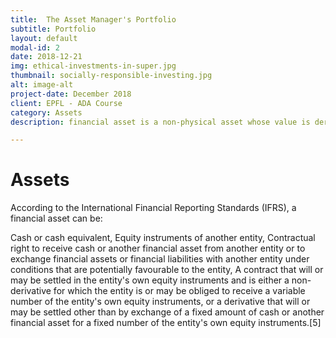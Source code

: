 ```yaml
---
title:  The Asset Manager's Portfolio
subtitle: Portfolio
layout: default
modal-id: 2
date: 2018-12-21
img: ethical-investments-in-super.jpg
thumbnail: socially-responsible-investing.jpg
alt: image-alt
project-date: December 2018
client: EPFL - ADA Course
category: Assets
description: financial asset is a non-physical asset whose value is derived from a contractual claim, such as bank deposits, bonds, and stocks. Financial assets are usually more liquid than other tangible assets, such as commodities or real estate, and may be traded on financial markets

---
```


# Assets
According to the International Financial Reporting Standards (IFRS), a financial asset can be:

Cash or cash equivalent,
Equity instruments of another entity,
Contractual right to receive cash or another financial asset from another entity or to exchange financial assets or financial liabilities with another entity under conditions that are potentially favourable to the entity,
A contract that will or may be settled in the entity's own equity instruments and is either a non-derivative for which the entity is or may be obliged to receive a variable number of the entity's own equity instruments, or a derivative that will or may be settled other than by exchange of a fixed amount of cash or another financial asset for a fixed number of the entity's own equity instruments.[5]